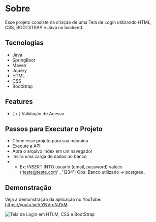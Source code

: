 #  Sobre

Esse projeto consiste na criação de uma Tela de Login utilizando HTML, CSS, BOOTSTRAP e Java no backend.

## Tecnologias
 -  Java
 - SpringBoot
 - Maven
 - Jquery
 - HTML
 - CSS
 - BootStrap

## Features

 - [ x ] Validação de Acesso

## Passos para Executar o Projeto

 - Clone esse projeto para sua máquina
 - Execute a API
 -  Abra o arquivo index em um navegador
 -  Insira uma carga de dados no banco
 - - Ex: INSERT INTO usuario (email, password) values ('teste@teste.com' , '1234')   Obs: Banco utilizado -> postgree.

 
 
	
## Demonstração

Veja a demonstração da aplicação no YouTube: https://youtu.be/cYNVrcNJ1rM

![Tela de Login em HTLM, CSS e BootStrap](https://uploaddeimagens.com.br/images/003/387/368/full/imagem_2021-08-18_153509.png?1629311712)

